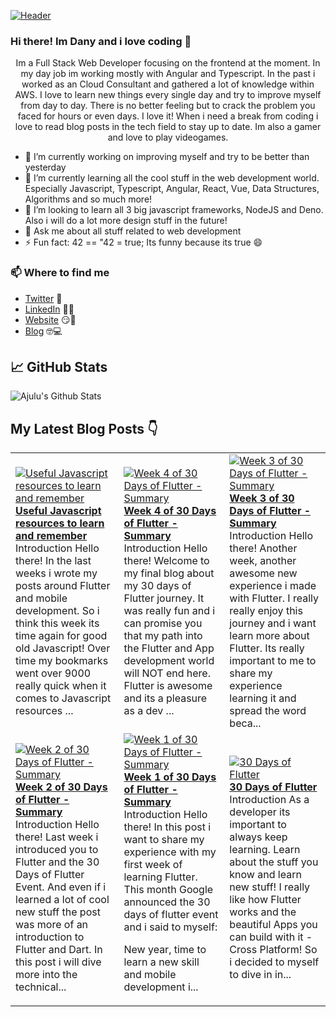 [![Header](https://images.unsplash.com/photo-1564865878688-9a244444042a?ixlib=rb-1.2.1&ixid=eyJhcHBfaWQiOjEyMDd9&auto=format&fit=crop&w=1350&q=80 "Header")](https://images.unsplash.com/photo-1564865878688-9a244444042a?ixlib=rb-1.2.1&ixid=eyJhcHBfaWQiOjEyMDd9&auto=format&fit=crop&w=1350&q=80)
### Hi there! Im Dany and i love coding 👋
<p align="center">Im a Full Stack Web Developer focusing on the frontend at the moment. In my day job im working mostly with Angular and Typescript. In the past i worked as an Cloud Consultant and gathered a lot of knowledge within AWS. I love to learn new things every single day and try to improve myself from day to day. There is no better feeling but to crack the problem you faced for hours or even days. I love it!
When i need a break from coding i love to read blog posts in the tech field to stay up to date. Im also a gamer and love to play videogames.</p>

- 🔭 I’m currently working on improving myself and try to be better than yesterday
- 🌱 I’m currently learning all the cool stuff in the web development world. Especially Javascript, Typescript, Angular, React, Vue, Data Structures, Algorithms and so much more!
- 👯 I’m looking to learn all 3 big javascript frameworks, NodeJS and Deno. Also i will do a lot more design stuff in the future!
- 💬 Ask me about all stuff related to web development
- ⚡ Fun fact: 42 == "42 = true; Its funny because its true 😄

### 📫 Where to find me
- [Twitter](https://twitter.com/danytulumidis) 🐤
- [LinkedIn](https://linkedin.com/in/danytulumidis) 👨💼
- [Website](https://danytulumidis.com/) 😏🔗
- [Blog](https://danysdevcorner.hashnode.dev/) 🤓💻


## &#x1f4c8; GitHub Stats
![Ajulu's Github Stats](https://github-readme-stats.vercel.app/api?username=dextavision&show_icons=true&theme=radical)

## My Latest Blog Posts 👇
<!-- HASHNODE_BLOG:START -->
<table><tr><td><a href="https://danysdevcorner.hashnode.dev/useful-javascript-resources-to-learn-and-remember" title="Useful Javascript resources to learn and remember"><img src="https://cdn.hashnode.com/res/hashnode/image/upload/v1615112319605/i21Rjtz3D.jpeg" alt="Useful Javascript resources to learn and remember"   /></a>
<a href="https://danysdevcorner.hashnode.dev/useful-javascript-resources-to-learn-and-remember" title="Useful Javascript resources to learn and remember"><strong>Useful Javascript resources to learn and remember</strong></a>
<br/> Introduction
Hello there!
In the last weeks i wrote my posts around Flutter and mobile development. So i think this week its time again for good old Javascript!
Over time my bookmarks went over 9000 really quick when it comes to Javascript resources ...</td><td><a href="https://danysdevcorner.hashnode.dev/week-4-of-30-days-of-flutter-summary" title="Week 4 of 30 Days of Flutter - Summary"><img src="https://cdn.hashnode.com/res/hashnode/image/upload/v1614528228845/fE9WHlT50.jpeg" alt="Week 4 of 30 Days of Flutter - Summary"   /></a>
<a href="https://danysdevcorner.hashnode.dev/week-4-of-30-days-of-flutter-summary" title="Week 4 of 30 Days of Flutter - Summary"><strong>Week 4 of 30 Days of Flutter - Summary</strong></a>
<br/> Introduction
Hello there!
Welcome to my final blog about my 30 days of Flutter journey. It was really fun and i can promise you that my path into the Flutter and App development world will NOT end here.
Flutter is awesome and its a pleasure as a dev ...</td><td><a href="https://danysdevcorner.hashnode.dev/week-3-of-30-days-of-flutter-summary" title="Week 3 of 30 Days of Flutter - Summary"><img src="https://cdn.hashnode.com/res/hashnode/image/upload/v1613841224336/_QosalxbT.jpeg" alt="Week 3 of 30 Days of Flutter - Summary"   /></a>
<a href="https://danysdevcorner.hashnode.dev/week-3-of-30-days-of-flutter-summary" title="Week 3 of 30 Days of Flutter - Summary"><strong>Week 3 of 30 Days of Flutter - Summary</strong></a>
<br/> Introduction
Hello there!
Another week, another awesome new experience i made with Flutter. I really really enjoy this journey and i want learn more about Flutter. Its really important to me to share my experience learning it and spread the word beca...</td></tr><tr><td><a href="https://danysdevcorner.hashnode.dev/week-2-of-30-days-of-flutter-summary" title="Week 2 of 30 Days of Flutter - Summary"><img src="https://cdn.hashnode.com/res/hashnode/image/upload/v1613223763529/hEl3IiKPY.jpeg" alt="Week 2 of 30 Days of Flutter - Summary"   /></a>
<a href="https://danysdevcorner.hashnode.dev/week-2-of-30-days-of-flutter-summary" title="Week 2 of 30 Days of Flutter - Summary"><strong>Week 2 of 30 Days of Flutter - Summary</strong></a>
<br/> Introduction
Hello there!
Last week i introduced you to Flutter and the 30 Days of Flutter Event. And even if i learned a lot of cool new stuff the post was more of an introduction to Flutter and Dart.
In this post i will dive more into the technical...</td><td><a href="https://danysdevcorner.hashnode.dev/week-1-of-30-days-of-flutter-summary" title="Week 1 of 30 Days of Flutter - Summary"><img src="https://cdn.hashnode.com/res/hashnode/image/upload/v1612710003875/IKHSxHjMp.jpeg" alt="Week 1 of 30 Days of Flutter - Summary"   /></a>
<a href="https://danysdevcorner.hashnode.dev/week-1-of-30-days-of-flutter-summary" title="Week 1 of 30 Days of Flutter - Summary"><strong>Week 1 of 30 Days of Flutter - Summary</strong></a>
<br/> Introduction
Hello there! In this post i want to share my experience with my first week of learning Flutter.
This month Google announced the 30 days of flutter event and i said to myself: 

New year, time to learn a new skill and mobile development i...</td><td><a href="https://danysdevcorner.hashnode.dev/30-days-of-flutter" title="30 Days of Flutter"><img src="https://cdn.hashnode.com/res/hashnode/image/upload/v1612098228445/wMt1wHXEz.jpeg" alt="30 Days of Flutter"   /></a>
<a href="https://danysdevcorner.hashnode.dev/30-days-of-flutter" title="30 Days of Flutter"><strong>30 Days of Flutter</strong></a>
<br/> Introduction
As a developer its important to always keep learning. Learn about the stuff you know and learn new stuff!
I really like how Flutter works and the beautiful Apps you can build with it - Cross Platform!
So i decided to myself to dive in in...</td></tr></table>
<!-- HASHNODE_BLOG:END -->
